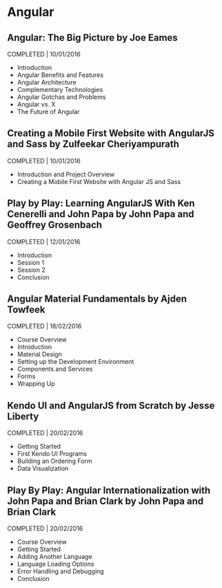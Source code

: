 # Angular

## Angular: The Big Picture by Joe Eames
COMPLETED | 10/01/2016

- Introduction
- Angular Benefits and Features
- Angular Architecture
- Complementary Technologies
- Angular Gotchas and Problems
- Angular vs. X
- The Future of Angular

## Creating a Mobile First Website with AngularJS and Sass by Zulfeekar Cheriyampurath
COMPLETED | 10/01/2016

- Introduction and Project Overview
- Creating a Mobile First Website with Angular JS and Sass

## Play by Play: Learning AngularJS With Ken Cenerelli and John Papa by John Papa and Geoffrey Grosenbach
COMPLETED | 12/01/2016

- Introduction
- Session 1
- Session 2
- Conclusion

## Angular Material Fundamentals by Ajden Towfeek
COMPLETED | 18/02/2016

- Course Overview
- Introduction
- Material Design
- Setting up the Development Environment
- Components and Services
- Forms
- Wrapping Up

## Kendo UI and AngularJS from Scratch by Jesse Liberty
COMPLETED | 20/02/2016

- Getting Started
- First Kendo UI Programs
- Building an Ordering Form
- Data Visualization

## Play By Play: Angular Internationalization with John Papa and Brian Clark by John Papa and Brian Clark
COMPLETED | 20/02/2016

- Course Overview
- Getting Started
- Adding Another Language
- Language Loading Options
- Error Handling and Debugging
- Conclusion

